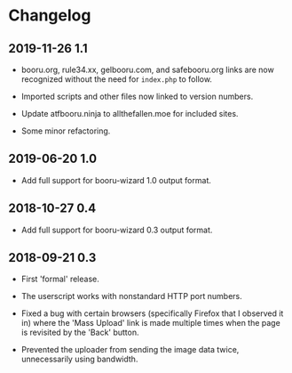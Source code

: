 # Changelog

## 2019-11-26 1.1

* booru.org, rule34.xx, gelbooru.com, and safebooru.org links are now recognized without the need for `index.php` to follow.

* Imported scripts and other files now linked to version numbers.

* Update atfbooru.ninja to allthefallen.moe for included sites.

* Some minor refactoring.

## 2019-06-20 1.0

* Add full support for booru-wizard 1.0 output format.

## 2018-10-27 0.4

* Add full support for booru-wizard 0.3 output format.

## 2018-09-21 0.3

* First 'formal' release.

* The userscript works with nonstandard HTTP port numbers.

* Fixed a bug with certain browsers (specifically Firefox that I observed it in) where the 'Mass Upload' link is made multiple times when the page is revisited by the 'Back' button.

* Prevented the uploader from sending the image data twice, unnecessarily using bandwidth.
